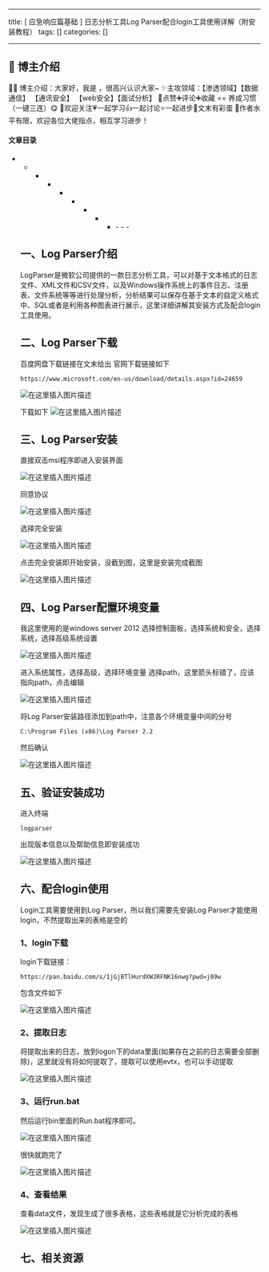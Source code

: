 
--- 
title:  [ 应急响应篇基础 ] 日志分析工具Log Parser配合login工具使用详解（附安装教程） 
tags: []
categories: [] 

---
>  
 <h2>🍬 博主介绍</h2> 
 👨‍🎓 博主介绍：大家好，我是  ，很高兴认识大家~ ✨主攻领域：【渗透领域】【数据通信】 【通讯安全】 【web安全】【面试分析】 🎉点赞➕评论➕收藏 == 养成习惯（一键三连）😋 🎉欢迎关注💗一起学习👍一起讨论⭐️一起进步📝文末有彩蛋 🙏作者水平有限，欢迎各位大佬指点，相互学习进步！ 




#### 文章目录
- - - - - - - - <ul><li>- - - 


## 一、Log Parser介绍

>  
 LogParser是微软公司提供的一款日志分析工具，可以对基于文本格式的日志文件、XML文件和CSV文件，以及Windows操作系统上的事件日志、注册表、文件系统等等进行处理分析，分析结果可以保存在基于文本的自定义格式中、SQL或者是利用各种图表进行展示，这里详细讲解其安装方式及配合login工具使用。 


## 二、Log Parser下载

>  
 百度网盘下载链接在文末给出 官网下载链接如下 


```
https://www.microsoft.com/en-us/download/details.aspx?id=24659 

```

<img src="https://img-blog.csdnimg.cn/d94fbf5480f945a7a2a5aa14f132c9a5.png" alt="在这里插入图片描述">

>  
 下载如下 <img src="https://img-blog.csdnimg.cn/36c50b26dec54738af9b009dc5b2e11c.png" alt="在这里插入图片描述"> 


## 三、Log Parser安装

>  
 直接双击msi程序即进入安装界面 


<img src="https://img-blog.csdnimg.cn/90e0818a3bb34163aa41a222513c2276.png" alt="在这里插入图片描述">

>  
 同意协议 


<img src="https://img-blog.csdnimg.cn/323af7eaa3f249d99241d3a3688b4f43.png" alt="在这里插入图片描述">

>  
 选择完全安装 


<img src="https://img-blog.csdnimg.cn/dd3daec4c33a40a98cddb5a854f5a476.png" alt="在这里插入图片描述">

>  
 点击完全安装即开始安装，没截到图，这里是安装完成截图 


<img src="https://img-blog.csdnimg.cn/7994955228ae4a7394113b704d20eb96.png" alt="在这里插入图片描述">

## 四、Log Parser配置环境变量

>  
 我这里使用的是windows server 2012 选择控制面板，选择系统和安全，选择系统，选择高级系统设置 


<img src="https://img-blog.csdnimg.cn/8efcd5695ae7409cb15f1ed737987808.png" alt="在这里插入图片描述">

>  
 进入系统属性，选择高级，选择环境变量 选择path，这里箭头标错了，应该指向path，点击编辑 


<img src="https://img-blog.csdnimg.cn/b11b1a76a788451fa8322f6b8f4d6fbd.png" alt="在这里插入图片描述">

>  
 将Log Parser安装路径添加到path中，注意各个环境变量中间的分号 


```
C:\Program Files (x86)\Log Parser 2.2

```

>  
 然后确认 


<img src="https://img-blog.csdnimg.cn/ae0bdd4dc3fd44e8bf2d499b4f89fc20.png" alt="在这里插入图片描述">

## 五、验证安装成功

>  
 进入终端 


```
logparser

```

>  
 出现版本信息以及帮助信息即安装成功 


<img src="https://img-blog.csdnimg.cn/4eb1d0c70e504a1d988f20c30f30b445.png" alt="在这里插入图片描述">

## 六、配合login使用

>  
 Login工具需要使用到Log Parser，所以我们需要先安装Log Parser才能使用login，不然提取出来的表格是空的 


### 1、login下载

>  
 login下载链接： 


```
https://pan.baidu.com/s/1jGjBTlHurdXWJRFNK16nwg?pwd=j09w 

```

>  
 包含文件如下 


<img src="https://img-blog.csdnimg.cn/9af4c931a7604f90a5698ff756531403.png" alt="在这里插入图片描述">

### 2、提取日志

>  
 将提取出来的日志，放到logon下的data里面(如果存在之前的日志需要全部删除)，这里就没有将如何提取了，提取可以使用evtx，也可以手动提取 


<img src="https://img-blog.csdnimg.cn/dbaf268b28cf4a73902bde05e91ee013.png" alt="在这里插入图片描述">

### 3、运行run.bat

>  
 然后运行bin里面的Run.bat程序即可。 


<img src="https://img-blog.csdnimg.cn/128eea47619b4b3595d030b7657ec55b.png" alt="在这里插入图片描述">

>  
 很快就跑完了 


<img src="https://img-blog.csdnimg.cn/0003a3f35c384efa824174f8d40826c6.png" alt="在这里插入图片描述">

### 4、查看结果

>  
 查看data文件，发现生成了很多表格，这些表格就是它分析完成的表格 


<img src="https://img-blog.csdnimg.cn/6732169e2881495e8199b16c7e16864f.png" alt="在这里插入图片描述">

## 七、相关资源

  
